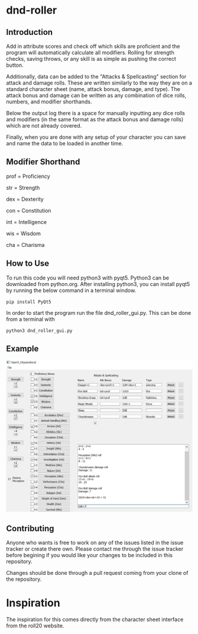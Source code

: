 # dnd-roller
## Introduction
Add in attribute scores and check off which skills are proficient and the program will automatically calculate all modifiers. Rolling for strength checks, saving throws, or any skill is as simple as pushing the correct button.

Additionally, data can be added to the "Attacks & Spellcasting" section for attack and damage rolls. These are written similarly to the way they are on a standard character sheet (name, attack bonus, damage, and type). The attack bonus and damage can be written as any combination of dice rolls, numbers, and modifier shorthands.

Below the output log there is a space for manually inputting any dice rolls and modifiers (in the same format as the attack bonus and damage rolls) which are not already covered.

Finally, when you are done with any setup of your character you can save and name the data to be loaded in another time.

## Modifier Shorthand

prof = Proficiency

str = Strength

dex = Dexterity

con = Constitution

int = Intelligence

wis = Wisdom

cha = Charisma

## How to Use
To run this code you will need python3 with pyqt5. Python3 can be downloaded from python.org. After installing python3, you can install pyqt5 by running the below command in a terminal window.

```
pip install PyQt5
```

In order to start the program run the file dnd_roller_gui.py. This can be done from a terminal with

```
python3 dnd_roller_gui.py
```

## Example

<img src="Example/Vaeril.jpg" alt="Picture of an example character in use with the program." width="600"/>

## Contributing
Anyone who wants is free to work on any of the issues listed in the issue tracker or create there own. Please contact me through the issue tracker before begining if you would like your changes to be included in this repository.

Changes should be done through a pull request coming from your clone of the repository.

# Inspiration
The inspiration for this comes directly from the character sheet interface from the roll20 website.
